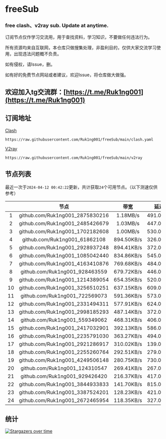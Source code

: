 # freeSub
### free clash、v2ray sub. Update at anytime.

订阅节点仅作学习交流用，用于查找资料，学习知识，不要做任何违法行为。

所有资源均来自互联网，本仓库只做搜集处理，非盈利目的，仅供大家交流学习使用，出现违法问题概不负责。

如有侵权，请Issue，删。

如有好的免费节点网站或者建议，欢迎Issue，将仓库做大做强。

## 欢迎加入tg交流群：[https://t.me/Ruk1ng001](https://t.me/Ruk1ng001)

## 订阅地址
[Clash](https://raw.githubusercontent.com/Ruk1ng001/freeSub/main/clash.yaml)
```
https://raw.githubusercontent.com/Ruk1ng001/freeSub/main/clash.yaml
```
[V2ray](https://raw.githubusercontent.com/Ruk1ng001/freeSub/main/v2ray)
```
https://raw.githubusercontent.com/Ruk1ng001/freeSub/main/v2ray
```

## 节点列表

最近一次于`2024-04-12 00:42:22`更新，共计获取`24`个可用节点。（以下测速仅供参考）

|  | 节点 | 带宽 | 延迟 |
|:-:|:--:|:--:|:--:|
 | 1 | github.com/Ruk1ng001_2875830216 | 1.18MB/s | 491.00ms |
 | 2 | github.com/Ruk1ng001_2485426679 | 1.03MB/s | 447.00ms |
 | 3 | github.com/Ruk1ng001_1702182608 | 1.00MB/s | 530.00ms |
 | 4 | github.com/Ruk1ng001_61862108 | 894.50KB/s | 326.00ms |
 | 5 | github.com/Ruk1ng001_2928937248 | 894.41KB/s | 372.00ms |
 | 6 | github.com/Ruk1ng001_1085042440 | 834.86KB/s | 545.00ms |
 | 7 | github.com/Ruk1ng001_4163410876 | 769.68KB/s | 484.00ms |
 | 8 | github.com/Ruk1ng001_928463559 | 679.72KB/s | 446.00ms |
 | 9 | github.com/Ruk1ng001_1214389054 | 654.35KB/s | 520.00ms |
 | 10 | github.com/Ruk1ng001_3256510251 | 637.15KB/s | 609.00ms |
 | 11 | github.com/Ruk1ng001_722569073 | 591.36KB/s | 573.00ms |
 | 12 | github.com/Ruk1ng001_2331494311 | 577.91KB/s | 624.00ms |
 | 13 | github.com/Ruk1ng001_2998185293 | 487.14KB/s | 372.00ms |
 | 14 | github.com/Ruk1ng001_559349062 | 468.31KB/s | 406.00ms |
 | 15 | github.com/Ruk1ng001_2417032901 | 392.13KB/s | 586.00ms |
 | 16 | github.com/Ruk1ng001_2235791030 | 363.27KB/s | 494.00ms |
 | 17 | github.com/Ruk1ng001_2921286917 | 310.02KB/s | 139.00ms |
 | 18 | github.com/Ruk1ng001_2255260764 | 292.51KB/s | 279.00ms |
 | 19 | github.com/Ruk1ng001_4249506148 | 280.75KB/s | 730.00ms |
 | 20 | github.com/Ruk1ng001_124310547 | 269.41KB/s | 267.00ms |
 | 21 | github.com/Ruk1ng001_929426420 | 216.37KB/s | 417.00ms |
 | 22 | github.com/Ruk1ng001_3844933833 | 141.70KB/s | 815.00ms |
 | 23 | github.com/Ruk1ng001_3387524201 | 128.23KB/s | 421.00ms |
 | 24 | github.com/Ruk1ng001_2672465954 | 118.35KB/s | 327.00ms |


## 统计

[![Stargazers over time](https://starchart.cc/Ruk1ng001/freeSub.svg)](https://starchart.cc/Ruk1ng001/freeSub)
